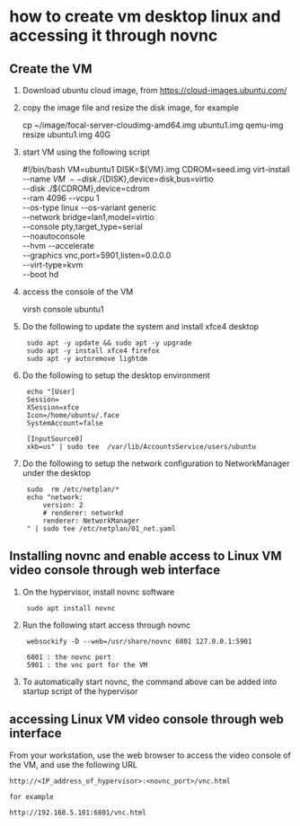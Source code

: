 # how to create vm desktop linux and accessing it through novnc

## Create the VM
1. Download ubuntu cloud image, from https://cloud-images.ubuntu.com/
2. copy the image file and resize the disk image, for example
    
    cp ~/image/focal-server-cloudimg-amd64.img ubuntu1.img
    qemu-img resize ubuntu1.img 40G
    
3. start VM using the following script

    #!/bin/bash
    VM=ubuntu1
    DISK=${VM}.img
    CDROM=seed.img
    virt-install --name ${VM} \
      --disk ./${DISK},device=disk,bus=virtio \
      --disk ./${CDROM},device=cdrom \
      --ram 4096 --vcpu 1  \
      --os-type linux --os-variant generic \
      --network bridge=lan1,model=virtio \
      --console pty,target_type=serial \
      --noautoconsole \
      --hvm --accelerate  \
      --graphics vnc,port=5901,listen=0.0.0.0  \
      --virt-type=kvm  \
      --boot hd

4. access the console of the VM
  
    virsh console ubuntu1

5. Do the following to update the system and install xfce4 desktop

        sudo apt -y update && sudo apt -y upgrade
        sudo apt -y install xfce4 firefox
        sudo apt -y autoremove lightdm
    
6. Do the following to setup the desktop environment

        echo "[User]
        Session=
        XSession=xfce
        Icon=/home/ubuntu/.face
        SystemAccount=false

        [InputSource0]
        xkb=us" | sudo tee  /var/lib/AccountsService/users/ubuntu

7. Do the following to setup the network configuration to NetworkManager under the desktop 

        sudo  rm /etc/netplan/*
        echo "network:
            version: 2
            # renderer: networkd
            renderer: NetworkManager
        " | sudo tee /etc/netplan/01_net.yaml
    
## Installing novnc and enable access to Linux VM video console through web interface

1. On the hypervisor, install novnc software

        sudo apt install novnc

2. Run the following start access through novnc

        websockify -D --web=/usr/share/novnc 6801 127.0.0.1:5901

        6801 : the novnc port
        5901 : the vnc port for the VM 

3. To automatically start novnc, the  command above can be added into startup script of the hypervisor

## accessing Linux VM video console through web interface
From your workstation, use the web browser to access the video console of the VM, and use the following URL

    http://<IP_address_of_hypervisor>:<novnc_port>/vnc.html
    
    for example
    
    http://192.168.5.101:6801/vnc.html
    
 
    
